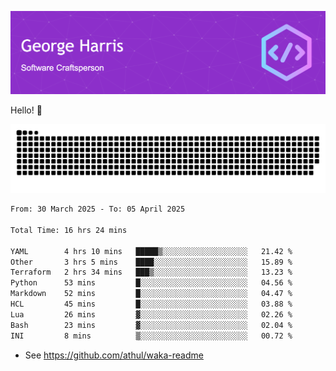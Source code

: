 ![img](./assets/github-header.png)

Hello! :wave:

<div align="center">
  <img  src="https://raw.githubusercontent.com/1999AZZAR/1999AZZAR/readme/resources/grid-snake.svg" alt="snake" />
</div>

<!--START_SECTION:waka-->

```txt
From: 30 March 2025 - To: 05 April 2025

Total Time: 16 hrs 24 mins

YAML        4 hrs 10 mins   █████▒░░░░░░░░░░░░░░░░░░░   21.42 %
Other       3 hrs 5 mins    ████░░░░░░░░░░░░░░░░░░░░░   15.89 %
Terraform   2 hrs 34 mins   ███▒░░░░░░░░░░░░░░░░░░░░░   13.23 %
Python      53 mins         █░░░░░░░░░░░░░░░░░░░░░░░░   04.56 %
Markdown    52 mins         █░░░░░░░░░░░░░░░░░░░░░░░░   04.47 %
HCL         45 mins         █░░░░░░░░░░░░░░░░░░░░░░░░   03.88 %
Lua         26 mins         ▓░░░░░░░░░░░░░░░░░░░░░░░░   02.26 %
Bash        23 mins         ▓░░░░░░░░░░░░░░░░░░░░░░░░   02.04 %
INI         8 mins          ▒░░░░░░░░░░░░░░░░░░░░░░░░   00.72 %
```

<!--END_SECTION:waka-->

- See <https://github.com/athul/waka-readme>
